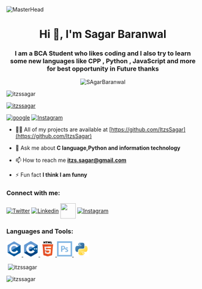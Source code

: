 ![MasterHead](https://jguni.in/images/full-stack-banner.jpg)
<h1 align="center">Hi 👋, I'm Sagar Baranwal</h1>
<h3 align="center">I am a BCA Student who likes coding and I also try to learn some new languages like CPP , Python , JavaScript and more for best opportunity in Future thanks</h3>
 <p align="center"> <img src="https://camo.githubusercontent.com/cae12fddd9d6982901d82580bdf321d81fb299141098ca1c2d4891870827bf17/68747470733a2f2f6d69726f2e6d656469756d2e636f6d2f6d61782f313336302f302a37513379765349765f7430696f4a2d5a2e676966"" alt="SAgarBaranwal" /> </p>
<p align="left"> <img src="https://komarev.com/ghpvc/?username=itzssagar&label=Profile%20views&color=0e75b6&style=flat" alt="itzssagar" /> </p>

<p align="left"> <a href="https://twitter.com/itzssagar" target="blank"><img src="https://img.shields.io/twitter/follow/itzssagar?logo=twitter&style=for-the-badge" alt="itzssagar" /></a> </p>
<a href="https://www.instagram.com/defaulter_being/" target = "_main">
    <img src = "https://cdn-icons-png.flaticon.com/512/87/87390.png" alt = "google"
    height="25"/></a>
    <a href="https://www.instagram.com/defaulter_being/" target = "_main">
        <img src = "https://upload.wikimedia.org/wikipedia/commons/thumb/2/2a/Instagram_logo.svg/1280px-Instagram_logo.svg.png" alt = "Instagram"
        height="20"/></a>

- 👨‍💻 All of my projects are available at [https://github.com/ItzsSagar](https://github.com/ItzsSagar)

- 💬 Ask me about **C language,Python and information technology**

- 📫 How to reach me **itzs.sagar@gmail.com**

- ⚡ Fun fact **I think I am funny**

<h3 align="left">Connect with me:</h3>
<p align="left">
<a href="https://twitter.com/itzssagar" target="blank"><img align="center" src="https://upload.wikimedia.org/wikipedia/commons/thumb/6/6f/Logo_of_Twitter.svg/512px-Logo_of_Twitter.svg.png?20220821125553" alt="Twitter" height="30" width="40" /></a>
<a href="https://linkedin.com/in/sagar baranwal" target="blank"><img align="center" src="https://upload.wikimedia.org/wikipedia/commons/thumb/c/ca/LinkedIn_logo_initials.png/800px-LinkedIn_logo_initials.png" alt="Linkedin" height="35" width="40" /></a>
<a href="https://fb.com/sagarbaranwal" target="blank"><img align="center" src="https://zoltek.com/wp-content/uploads/2023/01/Facebook-logo.png" height="40" width="40" /></a>
<a href="https://instagram.com/defaulter_being" target="blank"><img align="center" src="https://play-lh.googleusercontent.com/VRMWkE5p3CkWhJs6nv-9ZsLAs1QOg5ob1_3qg-rckwYW7yp1fMrYZqnEFpk0IoVP4LM" alt="Instagram" height="40" width="40" /></a>
</p>

<h3 align="left">Languages and Tools:</h3>
<p align="left"> <a href="https://www.cprogramming.com/" target="_blank" rel="noreferrer"> <img src="https://raw.githubusercontent.com/devicons/devicon/master/icons/c/c-original.svg" alt="c" width="40" height="40"/> </a> <a href="https://www.w3schools.com/cpp/" target="_blank" rel="noreferrer"> <img src="https://raw.githubusercontent.com/devicons/devicon/master/icons/cplusplus/cplusplus-original.svg" alt="cplusplus" width="40" height="40"/> </a> <a href="https://www.w3.org/html/" target="_blank" rel="noreferrer"> <img src="https://raw.githubusercontent.com/devicons/devicon/master/icons/html5/html5-original-wordmark.svg" alt="html5" width="40" height="40"/> </a> <a href="https://www.photoshop.com/en" target="_blank" rel="noreferrer"> <img src="https://raw.githubusercontent.com/devicons/devicon/master/icons/photoshop/photoshop-line.svg" alt="photoshop" width="40" height="40"/> </a> <a href="https://www.python.org" target="_blank" rel="noreferrer"> <img src="https://raw.githubusercontent.com/devicons/devicon/master/icons/python/python-original.svg" alt="python" width="40" height="40"/> </a> </p>



<p>&nbsp;<img align="center" src="https://github-readme-stats.vercel.app/api?username=itzssagar&show_icons=true&locale=en" alt="itzssagar" /></p>
<p><img align="left" src="https://github-readme-stats.vercel.app/api/top-langs?username=itzssagar&show_icons=true&locale=en&layout=compact" alt="itzssagar" /></p>

